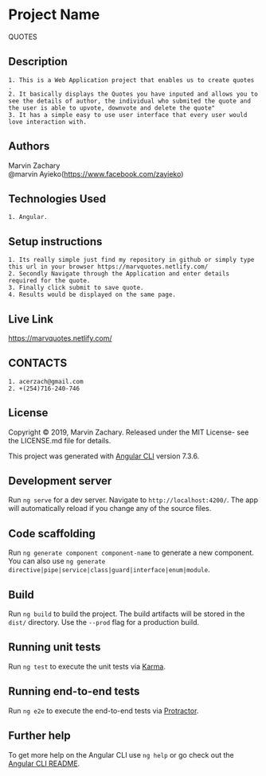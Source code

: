 # Project Name
QUOTES
## Description
    1. This is a Web Application project that enables us to create quotes .
    2. It basically displays the Quotes you have inputed and allows you to see the details of author, the individual who submited the quote and the user is able to upvote, downvote and delete the quote"
    3. It has a simple easy to use user interface that every user would love interaction with.  
## Authors
Marvin Zachary  
@marvin Ayieko(https://www.facebook.com/zayieko)
## Technologies Used
    1. Angular. 
## Setup instructions
    1. Its really simple just find my repository in github or simply type this url in your browser https://marvquotes.netlify.com/
    2. Secondly Navigate through the Application and enter details required for the quote.
    3. Finally click submit to save quote.
    4. Results would be displayed on the same page.

## Live Link
https://marvquotes.netlify.com/
## CONTACTS
    1. acerzach@gmail.com
    2. +(254)716-240-746
## License
Copyright © 2019, Marvin Zachary. Released under the MIT License- see the LICENSE.md file for details.


This project was generated with [Angular CLI](https://github.com/angular/angular-cli) version 7.3.6.

## Development server

Run `ng serve` for a dev server. Navigate to `http://localhost:4200/`. The app will automatically reload if you change any of the source files.

## Code scaffolding

Run `ng generate component component-name` to generate a new component. You can also use `ng generate directive|pipe|service|class|guard|interface|enum|module`.

## Build

Run `ng build` to build the project. The build artifacts will be stored in the `dist/` directory. Use the `--prod` flag for a production build.

## Running unit tests

Run `ng test` to execute the unit tests via [Karma](https://karma-runner.github.io).

## Running end-to-end tests

Run `ng e2e` to execute the end-to-end tests via [Protractor](http://www.protractortest.org/).

## Further help

To get more help on the Angular CLI use `ng help` or go check out the [Angular CLI README](https://github.com/angular/angular-cli/blob/master/README.md).
